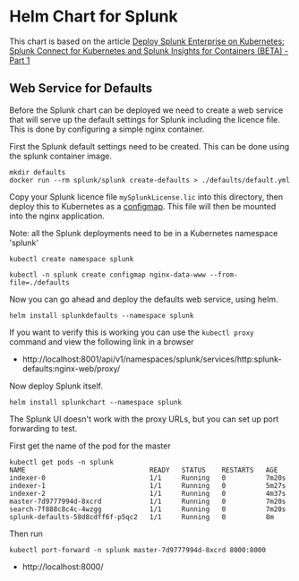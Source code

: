 # Helm Chart for Splunk

This chart is based on the article [Deploy Splunk Enterprise on Kubernetes: Splunk Connect for Kubernetes and Splunk Insights for Containers (BETA) - Part 1][splunk-k8s]

## Web Service for Defaults

Before the Splunk chart can be deployed we need to create a web service that will serve up the default settings for Splunk including the licence file. This is done by configuring a simple nginx container.

First the Splunk default settings need to be created. This can be done using the splunk container image.

```shell
mkdir defaults
docker run --rm splunk/splunk create-defaults > ./defaults/default.yml
```

Copy your Splunk licence file `mySplunkLicense.lic` into this directory, then deploy this to Kubernetes as a [configmap][configmap]. This file will then be mounted into the nginx application.

Note: all the Splunk deployments need to be in a Kubernetes namespace 'splunk'

```shell
kubectl create namespace splunk

kubectl -n splunk create configmap nginx-data-www --from-file=./defaults
```

Now you can go ahead and deploy the defaults web service, using helm.

```shell
helm install splunkdefaults --namespace splunk
```

If you want to verify this is working you can use the `kubectl proxy` command and view the following link in a browser

 * http://localhost:8001/api/v1/namespaces/splunk/services/http:splunk-defaults:nginx-web/proxy/

Now deploy Splunk itself.

```shell
helm install splunkchart --namespace splunk
```

The Splunk UI doesn't work with the proxy URLs, but you can set up port forwarding to test.

First get the name of the pod for the master

```shell
kubectl get pods -n splunk
NAME                               READY   STATUS    RESTARTS   AGE
indexer-0                          1/1     Running   0          7m20s
indexer-1                          1/1     Running   0          5m27s
indexer-2                          1/1     Running   0          4m37s
master-7d9777994d-8xcrd            1/1     Running   0          7m20s
search-7f888c8c4c-4wzgg            1/1     Running   0          7m20s
splunk-defaults-58d8cdff6f-p5qc2   1/1     Running   0          8m
```

Then run 

```shell
kubectl port-forward -n splunk master-7d9777994d-8xcrd 8000:8000
```

 * http://localhost:8000/



[splunk-k8s]: https://www.splunk.com/blog/2018/12/17/deploy-splunk-enterprise-on-kubernetes-splunk-connect-for-kubernetes-and-splunk-insights-for-containers-beta-part-1.html "Deploy Splunk Enterprise on Kubernetes"

[configmap]: https://kubernetes.io/docs/tasks/configure-pod-container/configure-pod-configmap/